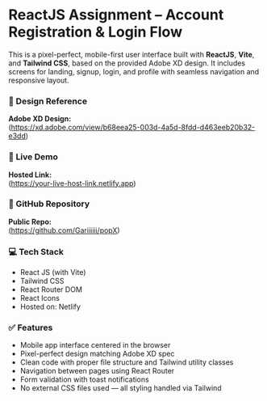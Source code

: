 # ReactJS Assignment – Account Registration & Login Flow

This is a pixel-perfect, mobile-first user interface built with **ReactJS**, **Vite**, and **Tailwind CSS**, based on the provided Adobe XD design. It includes screens for landing, signup, login, and profile with seamless navigation and responsive layout.

### 🎨 Design Reference

**Adobe XD Design:**  
(https://xd.adobe.com/view/b68eea25-003d-4a5d-8fdd-d463eeb20b32-e3dd)

### 🔗 Live Demo

**Hosted Link:**  
(https://your-live-host-link.netlify.app)

### 📂 GitHub Repository

**Public Repo:**  
(https://github.com/Gariiiiii/popX)

### 💻 Tech Stack

- React JS (with Vite)
- Tailwind CSS
- React Router DOM
- React Icons
- Hosted on: Netlify 

### ✅ Features

- Mobile app interface centered in the browser
- Pixel-perfect design matching Adobe XD spec
- Clean code with proper file structure and Tailwind utility classes
- Navigation between pages using React Router
- Form validation with toast notifications
- No external CSS files used — all styling handled via Tailwind



